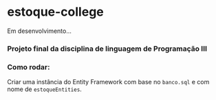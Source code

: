 # estoque-college

Em desenvolvimento...

### Projeto final da disciplina de linguagem de Programação III

### Como rodar:
Criar uma instância do Entity Framework com base no ``banco.sql`` e com nome de ``estoqueEntities``.
